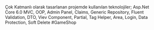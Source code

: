 Çok Katmanlı olarak tasarlanan projemde kullanılan teknolojiler;
Asp.Net Core 6.0
MVC, OOP, Admin Panel, Claims, Generic Repository, Fluent Validation, DTO,
Viev Component, Partial, Tag Helper, Area, Login, Data Protection, Soft Delete #GameShop
